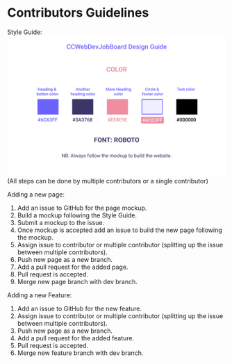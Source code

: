 # Contributors Guidelines

Style Guide: ![style guide](./dist/img/SyleGuide.svg "style guide")
(All steps can be done by multiple contributors or a single contributor) 

Adding a new page: 
1. Add an issue to GitHub for the page mockup.
2. Build a mockup following the Style Guide.
3. Submit a mockup to the issue.
4. Once mockup is accepted add an issue to build the new page following the mockup.
5. Assign issue to contributor or multiple contributor (splitting up the issue between multiple contributors).
6. Push new page as a new branch.
7. Add a pull request for the added page.
8. Pull request is accepted. 
9. Merge new page branch with dev branch.

Adding a new Feature:
1. Add an issue to GitHub for the new feature.
2. Assign issue to contributor or multiple contributor (splitting up the issue between multiple contributors).
3. Push new page as a new branch.
4. Add a pull request for the added feature.
5. Pull request is accepted. 
6. Merge new feature branch with dev branch.



